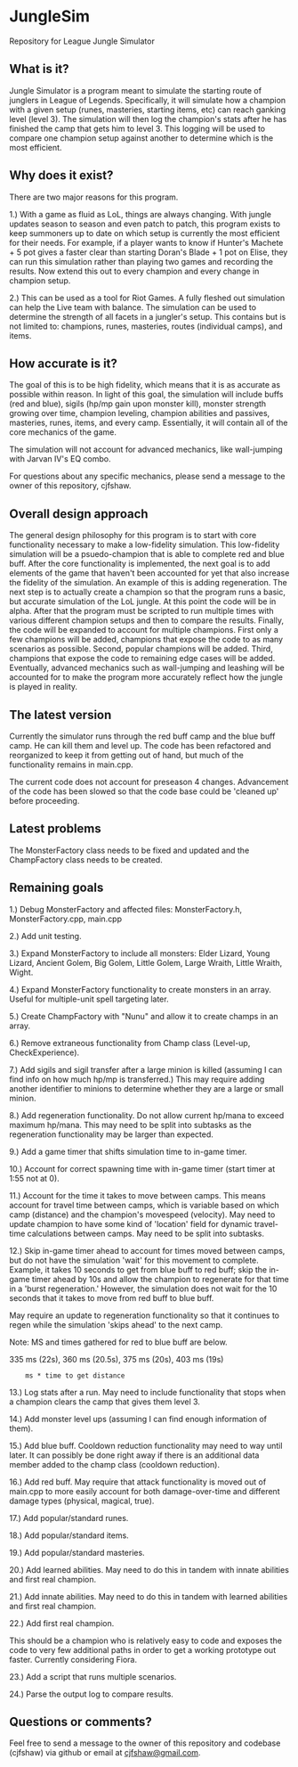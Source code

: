 JungleSim
=========

Repository for League Jungle Simulator



What is it?
--------------------------------------------
Jungle Simulator is a program meant to simulate the starting route of junglers in League of Legends.  Specifically, it will simulate how a champion with a given setup (runes, masteries, starting items, etc) can reach ganking level (level 3).  The simulation will then log the champion's stats after he has finished the camp that gets him to level 3.  This logging will be used to compare one champion setup against another to determine which is the most efficient.



Why does it exist?
--------------------------------------------
There are two major reasons for this program.

1.) With a game as fluid as LoL, things are always changing.  With jungle updates season to season and even patch to patch, this program exists to keep summoners up to date on which setup is currently the most efficient for their needs.  For example, if a player wants to know if Hunter's Machete + 5 pot gives a faster clear than starting Doran's Blade + 1 pot on Elise, they can run this simulation rather than playing two games and recording the results.  Now extend this out to every champion and every change in champion setup.

2.) This can be used as a tool for Riot Games.  A fully fleshed out simulation can help the Live team with balance.  The simulation can be used to determine the strength of all facets in a jungler's setup.  This contains but is not limited to: champions, runes, masteries, routes (individual camps), and items.



How accurate is it?
--------------------------------------------
The goal of this is to be high fidelity, which means that it is as accurate as possible within reason.  In light of this goal, the simulation will include buffs (red and blue), sigils (hp/mp gain upon monster kill), monster strength growing over time, champion leveling, champion abilities and passives, masteries, runes, items, and every camp.  Essentially, it will contain all of the core mechanics of the game.

The simulation will not account for advanced mechanics, like wall-jumping with Jarvan IV's EQ combo.

For questions about any specific mechanics, please send a message to the owner of this repository, cjfshaw.



Overall design approach
---------------------------------------------
The general design philosophy for this program is to start with core functionality necessary to make a low-fidelity simulation.  This low-fidelity simulation will be a psuedo-champion that is able to complete red and blue buff.  After the core functionality is implemented, the next goal is to add elements of the game that haven't been accounted for yet that also increase the fidelity of the simulation.  An example of this is adding regeneration.  The next step is to actually create a champion so that the program runs a basic, but accurate simulation of the LoL jungle.  At this point the code will be in alpha.  After that the program must be scripted to run multiple times with various different champion setups and then to compare the results.  Finally, the code will be expanded to account for multiple champions.  First only a few champions will be added, champions that expose the code to as many scenarios as possible.  Second, popular champions will be added.  Third, champions that expose the code to remaining edge cases will be added.  Eventually, advanced mechanics such as wall-jumping and leashing will be accounted for to make the program more accurately reflect how the jungle is played in reality.



The latest version
--------------------------------------------
Currently the simulator runs through the red buff camp and the blue buff camp.  He can kill them and level up.  The code has been refactored and reorganized to keep it from getting out of hand, but much of the functionality remains in main.cpp.

The current code does not account for preseason 4 changes.  Advancement of the code has been slowed so that the code base could be 'cleaned up' before proceeding.



Latest problems
--------------------------------------------
The MonsterFactory class needs to be fixed and updated and the ChampFactory class needs to be created.



Remaining goals
--------------------------------------------

1.) Debug MonsterFactory and affected files: MonsterFactory.h, MonsterFactory.cpp, main.cpp

2.) Add unit testing.

3.) Expand MonsterFactory to include all monsters: Elder Lizard, Young Lizard, Ancient Golem, Big Golem, Little Golem, Large Wraith, Little Wraith, Wight.

4.) Expand MonsterFactory functionality to create monsters in an array.  Useful for multiple-unit spell targeting later.

5.) Create ChampFactory with "Nunu" and allow it to create champs in an array.

6.) Remove extraneous functionality from Champ class (Level-up, CheckExperience).

7.) Add sigils and sigil transfer after a large minion is killed (assuming I can find info on how much hp/mp is transferred.)  This may require adding another identifier to minions to determine whether they are a large or small minion.

8.) Add regeneration functionality.  Do not allow current hp/mana to exceed maximum hp/mana.  This may need to be split into subtasks as the regeneration functionality may be larger than expected.

9.) Add a game timer that shifts simulation time to in-game timer.

10.) Account for correct spawning time with in-game timer (start timer at 1:55 not at 0).

11.) Account for the time it takes to move between camps.  This means account for travel time between camps, which is variable based on which camp (distance) and the champion's movespeed (velocity).  May need to update champion to have some kind of 'location' field for dynamic travel-time calculations between camps.  May need to be split into subtasks.

12.) Skip in-game timer ahead to account for times moved between camps, but do not have the simulation 'wait' for this movement to complete.  Example, it takes 10 seconds to get from blue buff to red buff; skip the in-game timer ahead by 10s and allow the champion to regenerate for that time in a 'burst regeneration.'  However, the simulation does not wait for the 10 seconds that it takes to move from red buff to blue buff. 

May require an update to regeneration functionality so that it continues to regen while the simulation 'skips ahead' to the next camp.

Note: MS and times gathered for red to blue buff are below.

335 ms (22s), 360 ms (20.5s), 375 ms (20s), 403 ms (19s)

		ms * time to get distance

13.) Log stats after a run.  May need to include functionality that stops when a champion clears the camp that gives them level 3.

14.) Add monster level ups (assuming I can find enough information of them).

15.) Add blue buff.  Cooldown reduction functionality may need to way until later.  It can possibly be done right away if there is an additional data member added to the champ class (cooldown reduction).

16.) Add red buff. May require that attack functionality is moved out of main.cpp to more easily account for both damage-over-time and different damage types (physical, magical, true).

17.) Add popular/standard runes.

18.) Add popular/standard items.

19.) Add popular/standard masteries.

20.) Add learned abilities. May need to do this in tandem with innate abilities and first real champion.

21.) Add innate abilities. May need to do this in tandem with learned abilities and first real champion.

22.) Add first real champion.

This should be a champion who is relatively easy to code and exposes the code to very few additional paths in order to get a working prototype out faster.  Currently considering Fiora.

23.) Add a script that runs multiple scenarios.

24.) Parse the output log to compare results.



Questions or comments?
--------------------------------------------
Feel free to send a message to the owner of this repository and codebase (cjfshaw) via github or email at cjfshaw@gmail.com.
